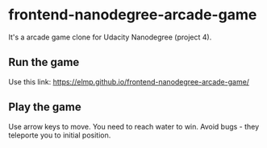 frontend-nanodegree-arcade-game
===============================

It's a arcade game clone for Udacity Nanodegree (project 4).

## Run the game

  Use this link: https://elmp.github.io/frontend-nanodegree-arcade-game/

## Play the game

  Use arrow keys to move.
  You need to reach water to win.
  Avoid bugs - they teleporte you to initial position.
